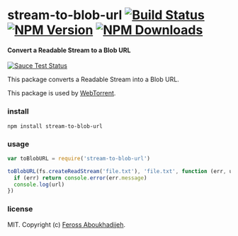 # stream-to-blob-url [![Build Status][travis-image]][travis-url] [![NPM Version][npm-image]][npm-url] [![NPM Downloads][downloads-image]][downloads-url]

#### Convert a Readable Stream to a Blob URL

[![Sauce Test Status](https://saucelabs.com/browser-matrix/stream-to-blob-url.svg)](https://saucelabs.com/u/stream-to-blob-url)

This package converts a Readable Stream into a Blob URL.

This package is used by [WebTorrent](https://webtorrent.io).

### install

```
npm install stream-to-blob-url
```

### usage

```js
var toBlobURL = require('stream-to-blob-url')

toBlobURL(fs.createReadStream('file.txt'), 'file.txt', function (err, url) {
  if (err) return console.error(err.message)
  console.log(url)
})
```

### license

MIT. Copyright (c) [Feross Aboukhadijeh](http://feross.org).

[travis-image]: https://img.shields.io/travis/feross/stream-to-blob-url/master.svg
[travis-url]: https://travis-ci.org/feross/stream-to-blob-url
[npm-image]: https://img.shields.io/npm/v/stream-to-blob-url.svg
[npm-url]: https://npmjs.org/package/stream-to-blob-url
[downloads-image]: https://img.shields.io/npm/dm/stream-to-blob-url.svg
[downloads-url]: https://npmjs.org/package/stream-to-blob-url
